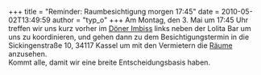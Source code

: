 +++
title = "Reminder: Raumbesichtigung morgen 17:45"
date = 2010-05-02T13:49:59
author = "typ_o"
+++
Am Montag, den 3. Mai um 17:45 Uhr treffen wir uns kurz vorher im [Döner
Imbiss](http://maps.google.de/maps?q=51.318338,9.49247&num=1&sll=51.318928,9.49601&sspn=0.111645,0.256119&ie=UTF8&ll=51.318337,9.491973&spn=0.001227,0.005493&z=18)
links neben der Lolita Bar um uns zu koordinieren, und gehen dann zu dem
Besichtigungstermin in die Sickingenstraße 10, 34117 Kassel um mit den
Vermietern die
[Räume](http://flipdot.org/wiki/index.php?title=Raumsuche/Sickingenstrasse)
anzusehen.  
Kommt alle, damit wir eine breite Entscheidungsbasis haben.
